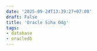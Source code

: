 ```yaml
---
date: '2025-09-24T13:39:27+07:00'
draft: False
title: 'Oracle Siha Odg'
tags:
- database
- oracledb
---
```



